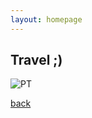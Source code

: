 ```yaml
---
layout: homepage
---
```


## Travel ;)


![PT](https://shuang-jie.github.io/assets/img/Portland1.HEIC=300x600)

[back](./)
